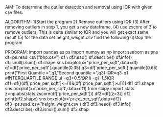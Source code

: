  AIM: To determine the outlier detection and removal using IQR with given csv files.
 
 ALGORITHM:
 1)Start the program 
 2) Remove outliers using IQR 
 (3) After removing outliers in step 1, you get a new dataframe. 
 (4) use zscore of 3 to remove outliers. This is quite similar to IQR and you will get exact same result 
 (5) for the data set height_weight.csv find the following 6)stop the program
 
 PROGRAM: 
 import pandas as ps 
 import numpy as np 
 import seaborn as sns 
 df=ps.read_csv("bhp.csv") df
\ df.head() df.describe() 
df.info() df.isnull().sum() 
df.shape sns.boxplot(x="price_per_sqft",data=df) q1=df['price_per_sqft'].quantile(0.35) q3=df['price_per_sqft'].quantile(0.65)
print("First Quantile =",q1,"Second quantile =",q3)
IQR=q3-q1 #INTERQUARTILE RANGE 
ul =q3+0.5*IQR ll =q1-1.5*IQR 
df1=df[((df['price_per_sqft']<=l1)&(df['price_per_sqft']>u1))] 
df1 df1.shape sns.boxplot(x='price_per_sqft',data=df1) from scipy 
import stats z=np.abs(stats.zscore(df['price_per_sqft'])) 
df2=df[(z<3)] df2 print(df2.shape) 
sns.boxplot(x='price_per_sqft',data=df2)
df3=ps.read_csv('height_weight.csv') df3 
df3.head() df3.info() df3.describe() 
df3.isnull().sum() df3.shap
